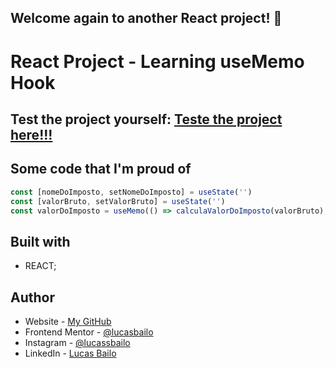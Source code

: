 ## Welcome again to another React project! 👋

# React Project - Learning useMemo Hook

## Test the project yourself: [Teste the project here!!!](#)

## Some code that I'm proud of

```js
const [nomeDoImposto, setNomeDoImposto] = useState('')
const [valorBruto, setValorBruto] = useState('')
const valorDoImposto = useMemo(() => calculaValorDoImposto(valorBruto), [valorBruto])
```

## Built with

- REACT;

## Author

- Website - [My GitHub](https://github.com/lucasbailo)
- Frontend Mentor - [@lucasbailo](https://www.frontendmentor.io/profile/lucasbailo)
- Instagram - [@lucassbailo](https://www.instagram.com/lucassbailo/)
- LinkedIn - [Lucas Bailo](https://www.linkedin.com/in/lcsbailo)